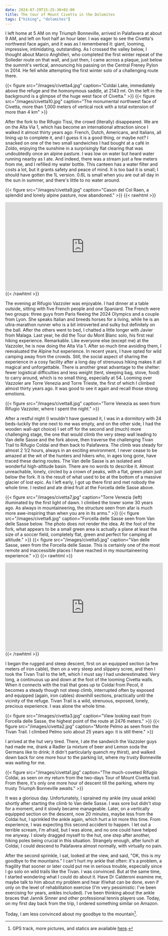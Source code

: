 ```yaml
---
date: 2024-07-29T15:25:30+02:00
title: The tour of Mount Civetta in the Dolomites
tags: ["hiking", "dolomites"]
---
```

I left home at 5 AM on my Triumph Bonneville, arrived in Palafavera at about 9 AM, and left on foot half an hour later. I was eager to see the Civetta's northwest face again, and it was as I remembered it: giant, looming, impressive, intimidating, outstanding. As I crossed the valley below, I thought about Marco Anghilleri, who completed the first winter repeat of the Solleder route on that wall, and just then, I came across a plaque, just below the summit's vertical, announcing his passing on the Central Freney Pylon in 2014. He fell while attempting the first winter solo of a challenging route there. 

{{< figure src="/images/civetta4.jpg" caption="Coldai Lake, immediately above the refuge and the homonymous saddle, at 2143 mt. On the left in the background is a glimpse of the huge west face of Civetta." >}}
{{< figure src="/images/civetta10.jpg" caption="The monumental northwest face of Civetta, more than 1,000 meters of vertical rock with a total extension of more than 4 km" >}}

After the fork to the Rifugio Tissi, the crowd (literally) disappeared. We are on the Alta Via 1, which has become an international attraction since I walked it almost thirty years ago: French, Dutch, Americans, and Italians, all lining up to complete it, and I guess it is a good thing, or maybe not? I snacked on one of the two small sandwiches I had bought at a café in Zoldo, enjoying the sunshine in a surprisingly flat clearing that was undoubtedly once an alpine pasture. I was low on water but heard water running nearby as I ate. And indeed, there was a stream just a few meters from me, and I refilled my water bottle. This canteen has a water filter and costs a lot, but it grants safety and peace of mind. It is too bad it is small; I should have gotten the 1L version. 0.6L is small when you are out all day in the sun in summer, and there's little to no water around.

{{< figure src="/images/civetta9.jpg" caption="Cason del Col Raen, a splendid and lonely alpine pasture, now abandoned." >}}
{{< rawhtml >}}
<div style="padding:56.25% 0 0 0;position:relative;"><iframe src="https://player.vimeo.com/video/991563027?badge=0&amp;autopause=0&amp;player_id=0&amp;app_id=58479" frameborder="0" allow="autoplay; fullscreen; picture-in-picture; clipboard-write" style="position:absolute;top:0;left:0;width:100%;height:100%;" title="Giro del Civetta - Cason di Col Rean"></iframe></div><script src="https://player.vimeo.com/api/player.js"></script>
{{< /rawhtml >}}

The evening at Rifugio Vazzoler was enjoyable. I had dinner at a table outside, sitting with five French people and one Spaniard. The French were two groups: three guys from Paris fleeing the 2024 Olympics and a couple from Lyon. She speaks Italian and breeds horses for a living, while he is an ultra-marathon runner who is a bit introverted and sulky but definitely on the ball. After the others went to bed, I chatted a little longer with Javier from Malaga. Last year, he did the Tour du Mont Blanc solo, his first real hiking experience. Remarkable. Like everyone else (except me) at the Vazzoler, he is now doing the Alta Via 1. After so much time avoiding them, I reevaluated the Alpine hut experience. In recent years, I have opted for wild camping away from the crowds. Still, the social aspect of sharing the experience in a cosy facility after a long day of strenuous hiking makes it all magical and unforgettable. There is another great advantage to the shelter: fewer logistical difficulties and less weight (tent, sleeping bag, stove, food) to carry around, which is no small thing, especially at 54. Looming over Vazzoler are Torre Venezia and Torre Trieste, the first of which I climbed almost thirty years ago. It was good to see it again and recall those strong emotions.

{{< figure src="/images/civetta8.jpg" caption="Torre Venezia as seen from Rifugio Vazzoler, where I spent the night." >}}

After a restful night (I wouldn't have guessed it, I was in a dormitory with 24 beds-luckily the one next to me was empty, and on the other side, I had the wooden wall-apt choice) I set off for the second and (much) more challenging stage, the one that would climb the very steep wall leading to Van delle Sasse and the fork above, then traverse the challenging Tivan Trail to Rifugio Coldai and then back to Palafavera. The climb was steady for almost 2 1/2 hours, always in an exciting environment. I never cease to be amazed at the wit of the hunters and hikers who, in ages long gone, have traced these daring routes. The Van delle Sasse is an isolated and wonderful high-altitude basin. There are no words to describe it. Almost unreachable, lonely, circled by a crown of peaks, with a flat, green plain just below the fork. It is the result of what used to be at the bottom of a massive glacier of lost epic. As I left early, I got up there first and met nobody the whole time. I rested and ate dried fruit at the Forcella delle Sasse above. 

{{< figure src="/images/civetta7.jpg" caption="Torre Venezia (left) illuminated by the first light of dawn. I climbed the tower some 30 years ago. As always in mountaineering, the structure seen from afar is much more awe-inspiring than when you are in its arms." >}}
{{< figure src="/images/civetta6.jpg" caption="Forcella delle Sasse seen from Van delle Sasse below. The photo does not render the idea. At the foot of the fork, what appears to be a small green area is actually a plane at least the size of a soccer field, completely flat, green and perfect for camping at altitude." >}}
{{< figure src="/images/civetta5.jpg" caption="Van delle Sasse, seen from the Forcella delle Sasse. This is certainly one of the most remote and inaccessible places I have reached in my mountaineering experience." >}}
{{< rawhtml >}}
<div style="padding:56.25% 0 0 0;position:relative;"><iframe src="https://player.vimeo.com/video/991563083?badge=0&amp;autopause=0&amp;player_id=0&amp;app_id=58479" frameborder="0" allow="autoplay; fullscreen; picture-in-picture; clipboard-write" style="position:absolute;top:0;left:0;width:100%;height:100%;" title="Giro del Civetta - Van delle Sasse"></iframe></div><script src="https://player.vimeo.com/api/player.js"></script>
{{< /rawhtml >}}

I began the rugged and steep descent, first on an equipped section (a few meters of iron cable), then on a very steep and slippery scree, and then I took the Tivan Trail to the left, which I must say I had underestimated. Very long, a continuous up and down at the foot of the looming Civetta walls. When it connects with the trail that goes up to Coldai from Pecol, it becomes a steady though not steep climb, interrupted often by exposed and equipped (again, iron cables) downhill sections, practically until the vicinity of the refuge. Tivan Trail is a wild, strenuous, exposed, lonely, precious experience. I was alone the whole time. 

{{< figure src="/images/civetta3.jpg" caption="View looking east from Forcella delle Sasse, the highest point of the route at 2476 meters." >}}
{{< figure src="/images/civetta2.jpg" caption="Monte Pelmo as seen from the Tivan Trail. I climbed Pelmo solo about 25 years ago: it is still there." >}}

I arrived at the hut very tired. There, I ate the sandwich the Vazzoler guys had made me, drank a Radler (a mixture of beer and Lemon soda the Germans like to drink; it didn't particularly quench my thirst), and walked down back for one more hour to the parking lot, where my trusty Bonneville was waiting for me.

{{< figure src="/images/civetta1.jpg" caption="The much-coveted Rifugio Coldai, as seen on my return from the two-days Tour of Mount Civetta trail. From there, it's only one more hour of descent till the parking, where my trusty Triumph Bonneville awaits." >}}

It was a glorious day. Unfortunately, I sprained my ankle (my usual ankle) shortly after starting the climb to Van delle Sasse. I was sore but didn't stop for a moment, and it slowly became manageable. Later, on a vertically equipped section on the descent, now 20 minutes, maybe less from the Coldai hut, I sprinkled the ankle again, which hurt a lot more this time. From experience, I was expecting this second accident to happen. I let out a terrible scream, I'm afraid, but I was alone, and no one could have helped me anyway. I slowly dragged myself to the hut, one step after another, hiking poles being crucial in this situation. Strangely enough, after lunch at Coldai, I could descend to Palafavera almost normally, with virtually no pain.

After the second sprinkle, I sat, looked at the view, and said, "OK, this is my goodbye to the mountains." I can't hurt my ankle that often: it's a problem, a fragility that sooner or later could put me in serious trouble, especially since I go solo on wild trails like the Tivan. I was convinced. But at the same time, I started wondering what I could do about it. Have Dr Calderoni examine me, maybe talk to him about my problem and hear if/what can be done, even if only on the level of rehabilitation exercise (I'm very pessimistic: I've been exercising for years, ankles included). I've been thinking about the ankle braces that Jannik Sinner and other professional tennis players use. Today, on my first day back from the trip, I ordered something similar on Amazon. 

Today, I am less convinced about my goodbye to the mountain[^1].

[^1]: GPS track, more pictures, and statics are available [here](https://out.ac/IVZArE).
